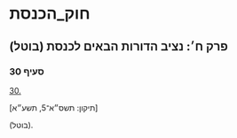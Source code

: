 # חוק_הכנסת

## פרק ח׳: נציב הדורות הבאים לכנסת (בוטל)

### סעיף 30

[30.](https://he.wikisource.org/wiki/%D7%97%D7%95%D7%A7_%D7%94%D7%9B%D7%A0%D7%A1%D7%AA#%D7%A1%D7%A2%D7%99%D7%A3_30)

[תיקון: תשס״א־5, תשע״א]

(בוטל).